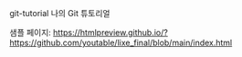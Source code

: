 
git-tutorial
나의 Git 튜토리얼

샘플 페이지: https://htmlpreview.github.io/?https://github.com/youtable/lixe_final/blob/main/index.html
